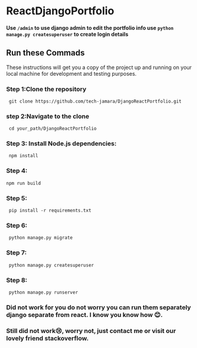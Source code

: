 # ReactDjangoPortfolio

####  Use `` /admin `` to use django admin to edit the portfolio info use   ` python manage.py createsuperuser `  to create login details

## Run these Commads

 These instructions will get you a copy of the project up and running on your local machine for development and testing purposes.
### Step 1:Clone the repository
     git clone https://github.com/tech-jamara/DjangoReactPortfolio.git
### step 2:Navigate to the clone 
     cd your_path/DjangoReactPortfolio
### Step 3: Install Node.js dependencies:
     npm install    
### Step 4:
    npm run build
### Step 5:
     pip install -r requirements.txt
### Step 6:
     python manage.py migrate
### Step 7:
     python manage.py createsuperuser
### Step 8:
     python manage.py runserver


### Did not work for you do not worry you can run them separately django separate from react. I know you know how 😊.
### Still did not work😢, worry not, just contact me or visit our lovely friend stackoverflow.

